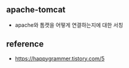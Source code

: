 ## apache-tomcat
- apache와 톰캣을 어떻게 연결하는지에 대한 서칭



## reference
- https://happygrammer.tistory.com/5
